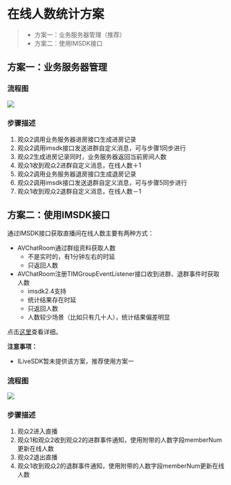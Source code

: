 # 在线人数统计方案

> * 方案一：业务服务器管理（推荐）
> * 方案二：使用IMSDK接口

## 方案一：业务服务器管理
### 流程图

![](http://imgcache.tce.fsphere.cn/image/mc.qcloudimg.com/static/img/8da0f13a73d87e2970e5e4603d3ca61d/image.png)

### 步骤描述

1. 观众2调用业务服务器进房接口生成进房记录
2. 观众2调用imsdk接口发送进群自定义消息，可与步骤1同步进行
3. 观众2生成进房记录同时，业务服务器返回当前房间人数
4. 观众1收到观众2进群自定义消息，在线人数＋1
5. 观众2调用业务服务器退房接口生成退房记录
6. 观众2调用imsdk接口发送退群自定义消息，可与步骤5同步进行
7. 观众1收到观众2退群自定义消息，在线人数－1

## 方案二：使用IMSDK接口

通过IMSDK接口获取直播间在线人数主要有两种方式：

* AVChatRoom通过群组资料获取人数
    * 不是实时的，有1分钟左右的时延
    * 只返回人数
* AVChatRoom注册TIMGroupEventListener接口收到进群、退群事件时获取人数
    * imsdk2.4支持
    * 统计结果存在时延
    * 只返回人数
    * 人数较少场景（比如只有几十人），统计结果偏差明显

点击[这里](http://tce.fsphere.cn/doc/product/269/4104#5.3-.E8.8E.B7.E5.8F.96.E8.A7.82.E7.9C.8B.E7.9B.B4.E6.92.AD.E7.9A.84.E4.BA.BA.E6.95.B0)查看详细。


**注意事项：**

* ILiveSDK暂未提供该方案，推荐使用方案一

### 流程图

![](http://imgcache.tce.fsphere.cn/image/mc.qcloudimg.com/static/img/b16adf18652b99993810d07054ec7c9b/image.png)

### 步骤描述
1. 观众2进入直播
2. 观众1和观众2收到观众2的进群事件通知，使用附带的人数字段memberNum更新在线人数
3. 观众2退出直播
4. 观众1收到观众2的退群事件通知，使用附带的人数字段memberNum更新在线人数

